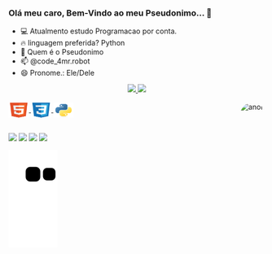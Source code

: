 ### Olá meu caro, Bem-Vindo ao meu Pseudonimo... 👋

- 💻 Atualmento estudo Programacao por conta.
- 🔥 linguagem preferida? Python 
- 💬 Quem é o Pseudonimo
- 📫 @code_4mr.robot
- 😄 Pronome.: Ele/Dele
 
 <div align="center">
  <a href="https://github.com/MatheusEstrela-dev">
  <img height="150em" src="https://github-readme-stats.vercel.app/api?username=matheusestrela-dev&show_icons=true&theme=dark&include_all_commits=true&count_private=true"/>
  <img height="130em" src="https://github-readme-stats.vercel.app/api/top-langs/?username=matheusestrela-dev&layout=compact&langs_count=7&theme=dark"/>
</div>
<div style="display: inline_block"><br>
  <img align="center" alt="Rafa-HTML" height="30" width="40" src="https://raw.githubusercontent.com/devicons/devicon/master/icons/html5/html5-original.svg">
  <img align="center" alt="Rafa-CSS" height="30" width="40" src="https://raw.githubusercontent.com/devicons/devicon/master/icons/css3/css3-original.svg">
  <img align="center" alt="Rafa-Python" height="30" width="40" src="https://raw.githubusercontent.com/devicons/devicon/master/icons/python/python-original.svg">
  <img align="right" alt="anon" height="150" style="border-radius:50px;" src="https://seeklogo.com/images/A/anonymous-logo-7E968E8797-seeklogo.com.png">
</div>
  
  ##
 
<div> 
  
  <a href="https://www.instagram.com/arte_com_estrela/" target="_blank"><img src="https://img.shields.io/badge/-Instagram-%23E4405F?style=for-the-badge&logo=instagram&logoColor=white" target="_blank"></a>
  <a href="https://discord.gg/" target="_blank"><img src="https://img.shields.io/badge/Discord-7289DA?style=for-the-badge&logo=discord&logoColor=white" target="_blank"></a> 
  <a href = "mailto:omatheusestrela@gmail.com"><img src="https://img.shields.io/badge/-Gmail-%23333?style=for-the-badge&logo=gmail&logoColor=white" target="_blank"></a>
  <a href="https://www.linkedin.com/in/matheus-estrela-32072a104/" target="_blank"><img src="https://img.shields.io/badge/-LinkedIn-%230077B5?style=for-the-badge&logo=linkedin&logoColor=white" target="_blank"></a> 
 
  ![Snake animation](https://github.com/rafaballerini/rafaballerini/blob/output/github-contribution-grid-snake.svg)
 
</div>
